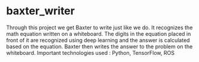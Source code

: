 # baxter_writer
Through this project we get Baxter to write just like we do. It recognizes the math equation written on a whiteboard. The digits in the equation placed
in front of it are recognized using deep learning and the answer is calculated based on the equation. Baxter then writes the answer to the problem on the whiteboard.
Important technologies used : Python, TensorFlow, ROS
